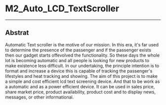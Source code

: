 # M2_Auto_LCD_TextScroller
-----------------------------------------------------------------------------------------
## Abstrat
 Automatic Text scroller is the motive of our mission. In this era, it's far used to determine the presence of the passenger and if the passenger exists then our gadget starts offevolved the functionality. So these days the whole lot is becoming automatic and all people is looking for new products to make existence less difficult. In our undertaking, the principle intention is to format and increase a device this is capable of tracking the passenger's lifestyles and heat tracking and showing.
The aim of this project is to make a simple and cost efficient lcd text screening device. And that to be work as a automatic and as a power efficient device. 
It can be used in sales price, share market price, product availability, product cost and to display news, messages, or other informational.
